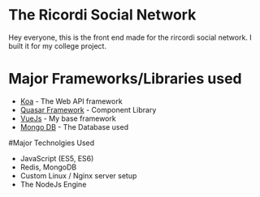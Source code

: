 # The Ricordi Social Network

Hey everyone, this is the front end made for the rircordi social network.
I built it for my college project.

#  Major Frameworks/Libraries used
* [Koa](https://koajs.com/) - The Web API framework
* [Quasar Framework](https://quasar-framework.org/) - Component Library
* [VueJs](https://vuejs.org/) - My base framework
* [Mongo DB](https://www.mongodb.com/) - The Database used


#Major Technolgies Used
* JavaScript (ES5, ES6)
* Redis, MongoDB
* Custom Linux / Nginx server setup
* The NodeJs Engine




